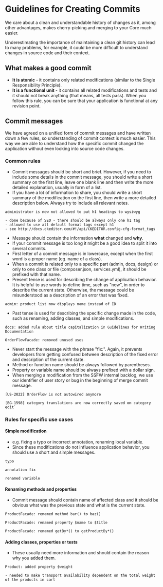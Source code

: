 # Guidelines for Creating Commits
We care about a clean and understandable history of changes as it, among other advantages, makes cherry-picking and merging to your Core much easier.

Underestimating the importance of maintaining a clean git history can lead to many problems, for example, it could be more difficult to understand changes in source code and their context.

## What makes a good commit
* **It is atomic** - it contains only related modifications (similar to the Single Responsibility Principle).
* **It is a functional unit** - it contains all related modifications and tests and it should not break anything (that means, all tests pass). When you follow this rule, you can be sure that your application is functional at any revision point. 

## Commit messages
We have agreed on a unified form of commit messages and have written down a few rules, so understanding of commit context is much easier.
This way we are able to understand how the specific commit changed the application without even looking into source code changes.

### Common rules
* Commit messages should be short and brief. However, if you need to include some details in the commit message, you should write a short summary on the first line, leave one blank line and then write the more detailed explanation, usually in form of a list.
* If you have a lot of information to share, you should write a short summary of the modification on the first line, then write a more detailed description below. Always try to include all relevant notes.
```
administrator is now not allowed to put h1 headings to wysiwyg

- done because of SEO - there should be always only one h1 tag
- allowed to use all default format tags except h1
- see http://docs.ckeditor.com/#!/api/CKEDITOR.config-cfg-format_tags
```
* Message should contain the information **what** changed and **why**.
* If your commit message is too long it might be a good idea to split it into several commits.
* First letter of a commit message is in lowercase, except when the first word is a proper name (eg. name of a class).
* When a commit is related only to a specific part (admin, docs, design) or only to one class or file (composer.json, services.yml), it should be prefixed with that name.
* Present tense is used for describing the change of application behavior. It is helpful to use words to define time, such as "now", in order to describe the current state. Otherwise, the message could be misunderstood as a description of an error that was fixed.
```
admin: product list now displays name instead of ID
```
* Past tense is used for describing the specific change made in the code, such as renaming, adding classes, and simple modifications.
```
docs: added rule about title capitalization in Guidelines for Writing Documentation
```
```
OrderFlowFacade: removed unused uses
```
* Never start the message with the phrase "fix:". Again, it prevents developers from getting confused between description of the fixed error and description of the current state.
* Method or function name should be always followed by parentheses.
* Property or variable name should be always prefixed with a dollar sign.
* When merging a modification from the SSFW internal backlog, we use our identifier of user story or bug in the beginning of merge commit message.
```
[US-2022] OrderFlow is not autowired anymore
```
```
[BG-1598] category translations are now correctly saved on category edit`
```

### Rules for specific use cases
#### Simple modification
* e.g. fixing a typo or incorrect annotation, renaming local variable.
* Since these modifications do not influence application behavior, you should use a short and simple messages.
```
typo
```
```
annotation fix
```
```
renamed variable
```

#### Renaming methods and properties
* Commit message should contain name of affected class and it should be obvious what was the previous state and what is the current state.
```
ProductFacade: renamed method bar() to baz()
```
```
ProductFacade: renamed property $name to $title
```
```
ProductFacade: renamed getBy*() to getProductBy*()
```

#### Adding classes, properties or tests
* These usually need more information and should contain the reason why you added them.
```
Product: added property $weight

- needed to make transport availability dependent on the total weight of the products in cart
```
